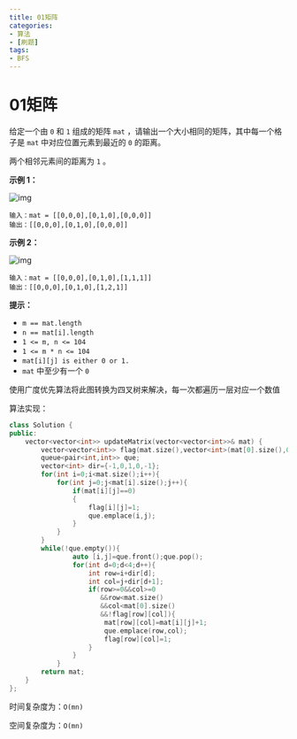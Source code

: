 ```yaml
---
title: 01矩阵
categories:
- 算法
- [刷题]
tags:
- BFS
---
```

# 01矩阵

给定一个由 `0` 和 `1` 组成的矩阵 `mat` ，请输出一个大小相同的矩阵，其中每一个格子是 `mat` 中对应位置元素到最近的 `0` 的距离。

两个相邻元素间的距离为 `1` 。

**示例 1：**

![img](https://pic.leetcode-cn.com/1626667201-NCWmuP-image.png)

```
输入：mat = [[0,0,0],[0,1,0],[0,0,0]]
输出：[[0,0,0],[0,1,0],[0,0,0]]
```

**示例 2：**

![img](https://pic.leetcode-cn.com/1626667205-xFxIeK-image.png)

```
输入：mat = [[0,0,0],[0,1,0],[1,1,1]]
输出：[[0,0,0],[0,1,0],[1,2,1]]
```

**提示：**

- `m == mat.length`
- `n == mat[i].length`
- `1 <= m, n <= 104`
- `1 <= m * n <= 104`
- `mat[i][j] is either 0 or 1.`
- `mat` 中至少有一个 `0 `

使用广度优先算法将此图转换为四叉树来解决，每一次都遍历一层对应一个数值

算法实现：

```cpp
class Solution {
public:
    vector<vector<int>> updateMatrix(vector<vector<int>>& mat) {
        vector<vector<int>> flag(mat.size(),vector<int>(mat[0].size(),0));
        queue<pair<int,int>> que;
        vector<int> dir={-1,0,1,0,-1};
        for(int i=0;i<mat.size();i++){
            for(int j=0;j<mat[i].size();j++){
                if(mat[i][j]==0)
                {
                    flag[i][j]=1;
                    que.emplace(i,j);
                }
            }
        }
        while(!que.empty()){
                auto [i,j]=que.front();que.pop();
                for(int d=0;d<4;d++){
                    int row=i+dir[d];
                    int col=j+dir[d+1];
                    if(row>=0&&col>=0
                       &&row<mat.size()
                       &&col<mat[0].size()
                       &&!flag[row][col]){
                        mat[row][col]=mat[i][j]+1;
                        que.emplace(row,col);
                        flag[row][col]=1;
                    }
                }
            }
        return mat;
    }
};
```

时间复杂度为：`O(mn)`

空间复杂度为：`O(mn)`

